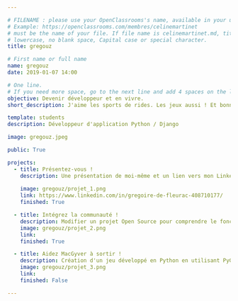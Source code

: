 ```yaml
---

# FILENAME : please use your OpenClassrooms's name, available in your url.
# Example: https://openclassrooms.com/membres/celinemartinet
# must be the name of your file. If file name is celinemartinet.md, title is celinemartinet.
# lowercase, no blank space, Capital case or special character.
title: gregouz

# First name or full name
name: gregouz
date: 2019-01-07 14:00

# One line.
# If you need more space, go to the next line and add 4 spaces on the left, as in 'description'.
objective: Devenir développeur et en vivre.
short_description: J'aime les sports de rides. Les jeux aussi ! Et bonne année ! 

template: students
description: Développeur d'application Python / Django 

image: gregouz.jpeg

public: True  

projects:
  - title: Présentez-vous !
    description: Une présentation de moi-même et un lien vers mon LinkedIn. 
    
    image: gregouz/projet_1.png
    link: https://www.linkedin.com/in/gregoire-de-fleurac-408710177/
    finished: True

  - title: Intégrez la communauté ! 
    description: Modifier un projet Open Source pour comprendre le fonctionneme    nt de Git, de Github et des pull requests.
    image: gregouz/projet_2.png
    link:
    finished: True

  - title: Aidez MacGyver à sortir !
    description: Création d'un jeu développé en Python en utilisant PyGame.
    image: gregouz/projet_3.png
    link:
    finished: False

---
```


